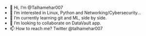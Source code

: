 - 👋 Hi, I’m @Talhamehar007
- 👀 I’m interested in Linux, Python and Networking/Cybersecurity...
- 🌱 I’m currently learning git and ML, side by side.
- 💞️ I’m looking to collaborate on DataVault app.
- 📫 How to reach me? Twitter @talhamehar007

<!---
Talhamehar007/Talhamehar007 is a ✨ special ✨ repository because its `README.md` (this file) appears on your GitHub profile.
You can click the Preview link to take a look at your changes.
--->
